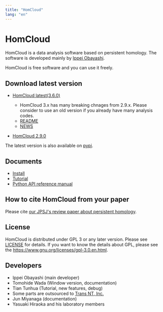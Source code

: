 ```yaml
---
title: "HomCloud"
lang: "en"
---
```


# HomCloud

HomCloud is a data analysis software based on persistent homology.
The software is developed 
mainly by [Ippei Obayashi](https://i-obayashi.info/).


HomCloud is free software and you can use it freely.

## <a name="download"> Download latest version

* [HomCloud latest(3.6.0)](download/homcloud-3.6.0.tar.gz)
  * HomCloud 3.x has many breaking chnages from 2.9.x. Please consider to use an old version
    if you already have many analysis codes.
  * [README](download/README)
  * [NEWS](download/NEWS)

* [HomCloud 2.9.0](download/homcloud-2.9.0.tar.gz)

The latest version is also available on [pypi](https://pypi.org/project/homcloud/).

## Documents

* [Install](how-to-install.en.html)
* [Tutorial](basic-usage.en.html)
* [Python API reference manual](python-api/)

## How to cite HomCloud from your paper

Please cite [our JPSJ's review paper about persistent homology](https://doi.org/10.7566/JPSJ.91.091013).

## License

HomCloud is distributed under GPL 3 or any later version.
Please see [LICENSE](download/LICENSE) for details.
If you want to know the details about GPL, please 
see the <https://www.gnu.org/licenses/gpl-3.0.en.html>.

## Developers

* Ippei Obayashi (main developer)
* Tomohide Wada (Window version, documentation)
* Tian Tunhua (Tutorial, new features, debug)
* Some parts are outsourced to [Trans NT, Inc.](http://www.trans-nt.com/)
* Jun Miyanaga (documentation)
* Yasuaki Hiraoka and his laboratory members
